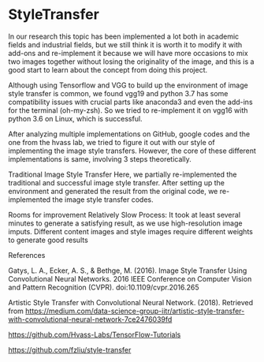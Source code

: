 # StyleTransfer
In our research this topic has been implemented a lot both in academic fields and industrial fields, but we still think it is worth it to modify it with add-ons and re-implement it because we will have more occasions to mix two images together without losing the originality of the image, and this is a good start to learn about the concept from doing this project.

Although using Tensorflow and VGG to build up the environment of image style transfer is common, we found vgg19 and python 3.7 has some compatibility issues with crucial parts like anaconda3 and even the add-ins for the terminal (oh-my-zsh). So we tried to re-implement it on vgg16 with python 3.6 on Linux, which is successful.

After analyzing multiple implementations on GitHub, google codes and the one from the hvass lab, we tried to figure it out with our style of implementing the image style transfers. However, the core of these different implementations is same, involving 3 steps theoretically.

Traditional Image Style Transfer
Here, we partially re-implemented the traditional and successful image style transfer. After setting up the environment and generated the result from the original code, we re-implemented the image style transfer codes.

Rooms for improvement
Relatively Slow Process: It took at least several minutes to generate a satisfying result, as we use high-resolution image imputs.
Different content images and style images require different weights to generate good results

References

Gatys, L. A., Ecker, A. S., & Bethge, M. (2016). Image Style Transfer Using Convolutional Neural Networks. 2016 IEEE Conference on Computer Vision and Pattern Recognition (CVPR). doi:10.1109/cvpr.2016.265

Artistic Style Transfer with Convolutional Neural Network. (2018). Retrieved from https://medium.com/data-science-group-iitr/artistic-style-transfer-with-convolutional-neural-network-7ce2476039fd

https://github.com/Hvass-Labs/TensorFlow-Tutorials

https://github.com/fzliu/style-transfer
